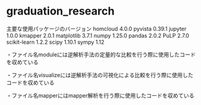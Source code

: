 # graduation_research
主要な使用パッケージのバージョン
homcloud                 4.0.0
pyvista                  0.39.1
jupyter                  1.0.0
kmapper                  2.0.1
matplotlib               3.7.1
numpy                    1.25.0
pandas                   2.0.2
PuLP                     2.7.0
scikit-learn             1.2.2
scipy                    1.10.1
sympy                    1.12

・ファイル名moduleには逆解析手法の定量的な比較を行う際に使用したコードを収めている

・ファイル名visualizeには逆解析手法の可視化による比較を行う際に使用したコードを収めている

・ファイル名mapperにはmapper解析を行う際に使用したコードを収めている
